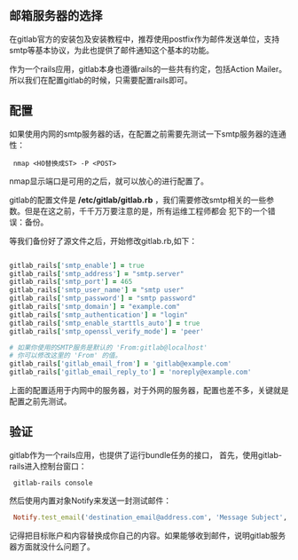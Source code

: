 ## 邮箱服务器的选择

在gitlab官方的安装包及安装教程中，推荐使用postfix作为邮件发送单位，支持smtp等基本协议，为此也提供了邮件通知这个基本的功能。

作为一个rails应用，gitlab本身也遵循rails的一些共有约定，包括Action Mailer。所以我们在配置gitlab的时候，只需要配置rails即可。

## 配置

如果使用内网的smtp服务器的话，在配置之前需要先测试一下smtp服务器的连通性：

```shell
 nmap <HO替换成ST> -P <POST>
```
nmap显示端口是可用的之后，就可以放心的进行配置了。

gitlab的配置文件是 __/etc/gitlab/gitlab.rb__ ，我们需要修改smtp相关的一些参数。但是在这之前，千千万万要注意的是，所有运维工程师都会
犯下的一个错误：备份。

等我们备份好了源文件之后，开始修改gitlab.rb,如下：

```ruby

gitlab_rails['smtp_enable'] = true
gitlab_rails['smtp_address'] = "smtp.server"
gitlab_rails['smtp_port'] = 465
gitlab_rails['smtp_user_name'] = "smtp user"
gitlab_rails['smtp_password'] = "smtp password"
gitlab_rails['smtp_domain'] = "example.com"
gitlab_rails['smtp_authentication'] = "login"
gitlab_rails['smtp_enable_starttls_auto'] = true
gitlab_rails['smtp_openssl_verify_mode'] = 'peer'

# 如果你使用的SMTP服务是默认的 'From:gitlab@localhost'
# 你可以修改这里的 'From' 的值。
gitlab_rails['gitlab_email_from'] = 'gitlab@example.com'
gitlab_rails['gitlab_email_reply_to'] = 'noreply@example.com'

```
上面的配置适用于内网中的服务器，对于外网的服务器，配置也差不多，关键就是配置之前先测试。

## 验证

gitlab作为一个rails应用，也提供了运行bundle任务的接口，
首先，使用gitlab-rails进入控制台窗口：

```shell
 gitlab-rails console
```

然后使用内置对象Notify来发送一封测试邮件：
```ruby
 Notify.test_email('destination_email@address.com', 'Message Subject', 'Message Body').deliver_now
```

记得把目标账户和内容替换成你自己的内容。如果能够收到邮件，说明gitlab服务器方面就没什么问题了。
